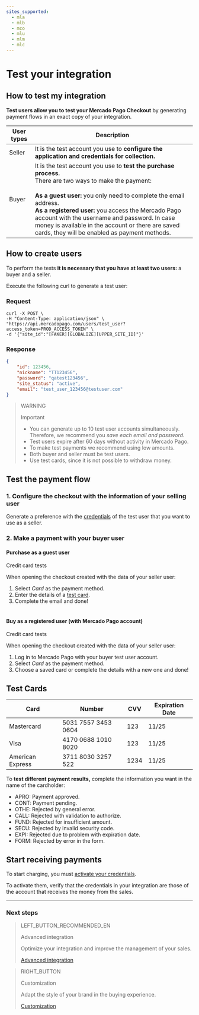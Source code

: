 ```yaml
---
sites_supported:
  - mla
  - mlb
  - mco
  - mlu
  - mlm
  - mlc
---
```


# Test your integration

## How to test my integration

**Test users allow you to test your Mercado Pago Checkout** by generating payment flows in an exact copy of your integration.

User types | Description
------------ | -------------
Seller | It is the test account you use to **configure the application and credentials for collection.**
Buyer | It is the test account you use to **test the purchase process.**<br/>There are two ways to make the payment:<br/><br/> **As a guest user:** you only need to complete the email address.<br/>**As a registered user:** you access the Mercado Pago account with the username and password. In case money is available in the account or there are saved cards, they will be enabled as payment methods.


## How to create users
To perform the tests **it is necessary that you have at least two users:** a buyer and a seller.

Execute the following curl to generate a test user:

### Request

```curl
curl -X POST \
-H "Content-Type: application/json" \
"https://api.mercadopago.com/users/test_user?access_token=PROD_ACCESS_TOKEN" \
-d '{"site_id":"[FAKER][GLOBALIZE][UPPER_SITE_ID]"}'
```


### Response

```json
{
    "id": 123456,
    "nickname": "TT123456",
    "password": "qatest123456",
    "site_status": "active",
    "email": "test_user_123456@testuser.com"
}
```

>WARNING
>
>Important
>
> * You can generate up to 10 test user accounts simultaneously. Therefore, we recommend you _save each email and password._
> * Test users expire after 60 days without activity in Mercado Pago.
> * To make test payments we recommend using low amounts.
> * Both buyer and seller must be test users.
> * Use test cards, since it is not possible to withdraw money.


## Test the payment flow

### 1. Configure the checkout with the information of your selling user

Generate a preference with the <a href="[FAKER][CREDENTIALS][URL]" target="_blank"> credentials</a> of the test user that you want to use as a seller.

### 2. Make a payment with your buyer user

#### Purchase as a guest user

Credit card tests

When opening the checkout created with the data of your seller user:

1. Select _Card_ as the payment method.
2. Enter the details of a [test card](https://www.mercadopago.com.ar/developers/en/guides/payments/web-payment-checkout/test-integration#bookmark_tarjetas_de_prueba).
3. Complete the email and done!<br/><br/>

#### Buy as a registered user (with Mercado Pago account)

Credit card tests

When opening the checkout created with the data of your seller user:

1. Log in to Mercado Pago with your buyer test user account.
2. Select _Card_ as the payment method.
3. Choose a saved card or complete the details with a new one and done!


## Test Cards

Card | Number | CVV | Expiration Date
------------ | ------------- | ------------- | -------------
Mastercard | 5031 7557 3453 0604 | 123 | 11/25
Visa | 4170 0688 1010 8020 | 123 | 11/25
American Express | 3711 8030 3257 522 | 1234 | 11/25

To **test different payment results,** complete the information you want in the name of the cardholder:

- APRO: Payment approved.
- CONT: Payment pending.
- OTHE: Rejected by general error.
- CALL: Rejected with validation to authorize.
- FUND: Rejected for insufficient amount.
- SECU: Rejected by invalid security code.
- EXPI: Rejected due to problem with expiration date.
- FORM: Rejected by error in the form.

## Start receiving payments

To start charging, you must <a href="[FAKER][CREDENTIALS][URL]" target="_blank">activate your credentials</a>.

To activate them, verify that the credentials in your integration are those of the account that receives the money from the sales.<br/>

---

### Next steps

> LEFT_BUTTON_RECOMMENDED_EN
>
> Advanced integration
>
> Optimize your integration and improve the management of your sales.
>
> [Advanced integration](http://www.mercadopago.com.br/developers/en/guides/payments/web-payment-checkout/advanced-integration/)

> RIGHT_BUTTON
>
> Customization
>
> Adapt the style of your brand in the buying experience.
>
> [Customization](http://www.mercadopago.com.br/developers/en/guides/payments/web-payment-checkout/customizations/)
